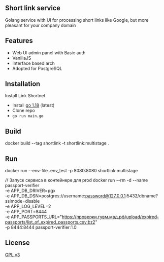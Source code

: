 ## Short link service

Golang service with UI for processing short links like Google, but more pleasant for your company domain

## Features

- Web UI admin panel with Basic auth
- VanillaJS
- Interface based arch
- Adopted for PostgreSQL

## Installation

Install Link Shortnet

- Install [go 1.18](https://go.dev/doc/install) (latest)
- Clone repo
- `go run main.go`


## Build

docker build --tag shortlink -t shortlink:multistage .

## Run

docker run --env-file .env_test -p 8080:8080 shortlink:multistage

// Запуск сервиса в контейнере для prod
docker run --rm -d --name passport-verifier \
-e APP_DB_DRIVER=pgx \
-e APP_DB_DSN=postgres://username:password@127.0.0.1:5432/dbname?sslmode=disable \
-e APP_LOG_LEVEL=2 \
-e APP_PORT=8444 \
-e APP_PASSPORTS_URL="https://проверки.гувм.мвд.рф/upload/expired-passports/list_of_expired_passports.csv.bz2" \
-p 8444:8444 passport-verifier:1.0


## License

[GPL v3](https://www.gnu.org/licenses/gpl-3.0.en.html)
